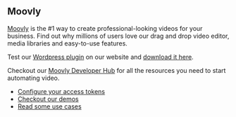 ## Moovly

[Moovly](https://www.moovly.com) is the #1 way to create professional-looking videos for your business. Find out why millions of users love our drag and drop video editor, media libraries and easy-to-use features.

Test our [Wordpress plugin](https://www.moovly.com/wordpress-plugin) on our website and [download it here](https://wordpress.org/plugins/moovly/).

Checkout our [Moovly Developer Hub](https://developer.moovly.com) for all the resources you need to start automating video.

- [Configure your access tokens](https://developer.moovly.com/developer-portal/personal-access-tokens)
- [Checkout our demos](https://developer.moovly.com/demos)
- [Read some use cases](https://developer.moovly.com/use-cases)

